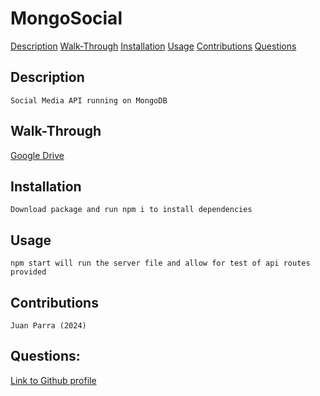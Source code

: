 # MongoSocial

[Description](#Description)
[Walk-Through](#Walk-Through)
[Installation](#Installation)
[Usage](#Usage)
[Contributions](#Contributions)
[Questions](#Questions)

## Description
    Social Media API running on MongoDB

## Walk-Through
[Google Drive](https://drive.google.com/drive/folders/1LClKFWrFtee0M2IVVDhOh5HI9OPh7J_u?usp=drive_link)
    
## Installation
    Download package and run npm i to install dependencies
    
## Usage
    npm start will run the server file and allow for test of api routes provided
    
## Contributions 
    Juan Parra (2024)
    
## Questions:
[Link to Github profile](https://github.com/Parraj1025)
    
